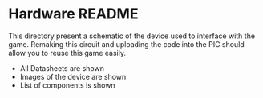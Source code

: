 # Hardware README

This directory present a schematic of the device used to interface with the game. Remaking this circuit and uploading the code into the PIC should allow you to reuse this game easily.

- All Datasheets are shown
- Images of the device are shown
- List of components is shown